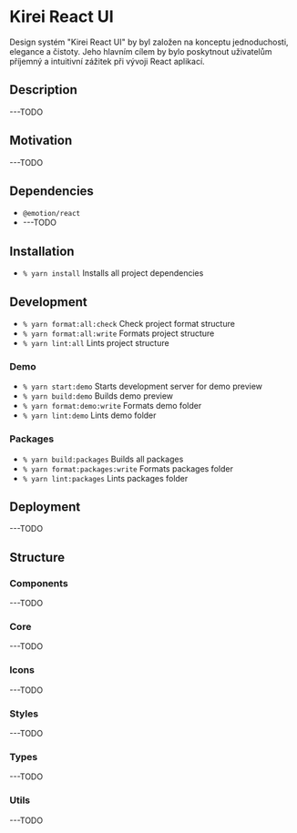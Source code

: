 # Kirei React UI

Design systém "Kirei React UI" by byl založen na konceptu jednoduchosti, elegance a čistoty. 
Jeho hlavním cílem by bylo poskytnout uživatelům příjemný a intuitivní zážitek při vývoji React aplikací.

## Description

---TODO

## Motivation

---TODO

## Dependencies

- `@emotion/react`
- ---TODO

## Installation

- `% yarn install` Installs all project dependencies

## Development

- `% yarn format:all:check` Check project format structure
- `% yarn format:all:write` Formats project structure
- `% yarn lint:all` Lints project structure

### Demo

- `% yarn start:demo` Starts development server for demo preview
- `% yarn build:demo` Builds demo preview
- `% yarn format:demo:write` Formats demo folder
- `% yarn lint:demo` Lints demo folder

### Packages

- `% yarn build:packages` Builds all packages
- `% yarn format:packages:write` Formats packages folder
- `% yarn lint:packages` Lints packages folder

## Deployment

---TODO

## Structure

### Components

---TODO

### Core

---TODO

### Icons

---TODO

### Styles

---TODO

### Types

---TODO

### Utils

---TODO
